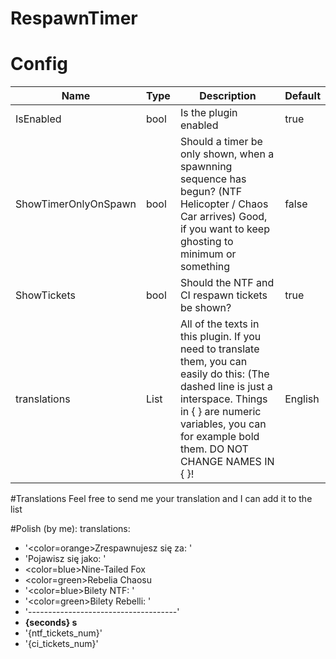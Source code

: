# RespawnTimer

# Config
| Name | Type | Description | Default |
| --- | --- | --- | --- |
| IsEnabled | bool | Is the plugin enabled | true |
| ShowTimerOnlyOnSpawn | bool | Should a timer be only shown, when a spawnning sequence has begun? (NTF Helicopter / Chaos Car arrives) Good, if you want to keep ghosting to minimum or something | false |
| ShowTickets | bool | Should the NTF and CI respawn tickets be shown? | true
| translations | List<string> | All of the texts in this plugin. If you need to translate them, you can easily do this: (The dashed line is just a interspace. Things in { } are numeric variables, you can for example bold them. DO NOT CHANGE NAMES IN { }! | English

#Translations
Feel free to send me your translation and I can add it to the list

#Polish (by me):
translations:
  - '<color=orange>Zrespawnujesz się za: </color>'
  - 'Pojawisz się jako: '
  - <color=blue>Nine-Tailed Fox</color>
  - <color=green>Rebelia Chaosu</color>
  - '<color=blue>Bilety NTF: </color>'
  - '<color=green>Bilety Rebelli: </color>'
  - '-------------------------------------'
  - <b>{seconds} s</b>
  - '{ntf_tickets_num}'
  - '{ci_tickets_num}'
